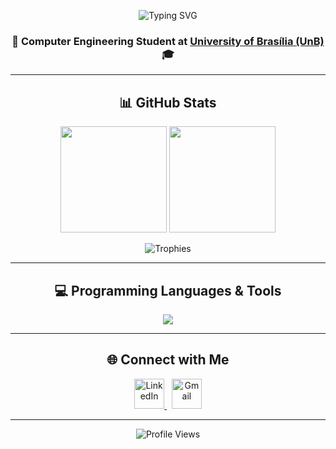 <!-- Banner -->
<p align="center">
  <img src="https://readme-typing-svg.demolab.com?font=Fira+Code&pause=1200&color=00D9FF&center=true&vCenter=true&width=500&lines=Hi!+I'm+Davi+Lopes!;Computer+Engineering+Student;Cybersecurity+%26+Networks+Enthusiast;Welcome+to+my+GitHub!" alt="Typing SVG" />
</p>

<h3 align="center">🚀 Computer Engineering Student at <a href="https://www.unb.br">University of Brasília (UnB)</a> 🎓</h3>

---

<!-- Estatísticas -->
<h2 align="center">📊 GitHub Stats</h2>

<p align="center">
  <img src="https://github-readme-stats.vercel.app/api?username=davilb64&show_icons=true&theme=tokyonight&hide_border=true&border_radius=15&count_private=true" height="170" />
  <img src="https://streak-stats.demolab.com/?user=davilb64&theme=tokyonight&hide_border=true&border_radius=15" height="170" />
</p>

<p align="center">
  <img src="https://github-profile-trophy.vercel.app/?username=davilb64&theme=tokyonight&no-frame=true&row=1&column=6" alt="Trophies" />
</p>

---

<!-- Tecnologias -->
<h2 align="center">💻 Programming Languages & Tools</h2>

<p align="center">
  <img src="https://skillicons.dev/icons?i=c,html,css,bash,git,github,linux,java" />
</p>

---

<!-- Contatos -->
<h2 align="center">🌐 Connect with Me</h2>

<p align="center">
  <a href="https://www.linkedin.com/in/davi-lopes-brito" target="_blank">
    <img src="https://cdn.jsdelivr.net/gh/devicons/devicon/icons/linkedin/linkedin-original.svg" width="48" height="48" alt="LinkedIn" />
  </a>
  &nbsp;
  <a href="mailto:davilopesbrito64@gmail.com">
    <img src="https://cdn-icons-png.flaticon.com/512/732/732200.png" width="48" height="48" alt="Gmail" />
  </a>
</p>

---


<!-- Footer -->
<p align="center">
  <img src="https://komarev.com/ghpvc/?username=davilb64&color=blueviolet&style=for-the-badge" alt="Profile Views" />
</p>
